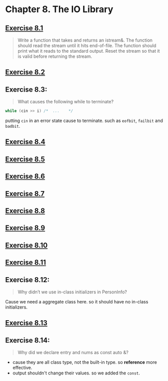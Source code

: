 # Chapter 8. The IO Library

## [Exercise 8.1](ex8_1.cpp)

> Write a function that takes and returns an istream&. The function should read the stream until it hits end-of-file.
> The function should print what it reads to the standard output. Reset the stream so that it is valid before returning
> the stream.

## [Exercise 8.2](ex8_2.cpp)

## Exercise 8.3:

> What causes the following while to terminate?

```cpp
while (cin >> i) /*  ...    */
```

putting `cin` in an error state cause to terminate. such as `eofbit`, `failbit` and `badbit`.

## [Exercise 8.4](ex8_4.cpp)

## [Exercise 8.5](ex8_5.cpp)

## [Exercise 8.6](ex8_6.cpp)

## [Exercise 8.7](ex8_7.cpp)

## [Exercise 8.8](ex8_8.cpp)

## [Exercise 8.9](ex8_9.cpp)

## [Exercise 8.10](ex8_10.cpp)

## [Exercise 8.11](ex8_11.cpp)

## Exercise 8.12:

> Why didn’t we use in-class initializers in PersonInfo?

Cause we need a aggregate class here. so it should have no in-class initializers.

## [Exercise 8.13](ex8_13.cpp)

## Exercise 8.14:

> Why did we declare entry and nums as const auto &?

- cause they are all class type, not the built-in type. so **reference** more effective.
- output shouldn't change their values. so we added the `const`.
